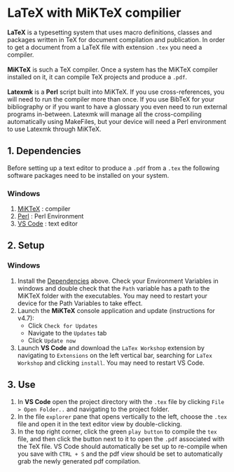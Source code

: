 # LaTeX with MiKTeX compilier
**LaTeX** is a typesetting system that uses macro definitions, classes and packages written in TeX for document compilation and publication. In order to get a document from a LaTeX file with extension `.tex` you need a compiler.\
\
**MiKTeX** is such a TeX compiler. Once a system has the MiKTeX compiler installed on it, it can compile TeX projects and produce a `.pdf`.\
\
**Latexmk** is a **Perl** script built into MiKTeX. If you use cross-references, you will need to run the compiler more than once. If you use BibTeX for your bibliography or if you want to have a glossary you even need to run external programs in-between. Latexmk will manage all the cross-compiling automatically using MakeFiles, but your device will need a Perl environment to use Latexmk through MiKTeX.

## 1. Dependencies
Before setting up a text editor to produce a `.pdf` from a `.tex` the following software packages need to be installed on your system.

### Windows
1. [MiKTeX](https://miktex.org/howto/install-miktex/) : compiler
2. [Perl](https://strawberryperl.com/) : Perl Environment
3. [VS Code](https://code.visualstudio.com/download) : text editor

## 2. Setup

### Windows
1. Install the [Dependencies](#1-dependencies) above. Check your Environment Variables in windows and double check that the `Path` variable has a path to the MiKTeX folder with the executables. You may need to restart your device for the Path Variables to take effect.
2. Launch the **MiKTeX** console application and update (instructions for v4.7):
   - Click `Check for Updates`
   - Navigate to the `Updates` tab
   - Click `Update now` 
3. Launch **VS Code** and download the `LaTex Workshop` extension by navigating to `Extensions` on the left vertical bar, searching for `LaTex Workshop` and clicking `install`. You may need to restart VS Code.

## 3. Use

1. In **VS Code** open the project directory with the `.tex` file by clicking `File > Open Folder..` and navigating to the project folder.
2. In the file `explorer` pane that opens vertically to the left, choose the `.tex` file and open it in the text editor view by double-clicking. 
3. In the top right corner, click the green `play button` to compile the `tex` file, and then click the button next to it to open the `.pdf` associated with the TeX file. VS Code should automatically be set up to re-compile when you save with `CTRL + S` and the pdf view should be set to automatically grab the newly generated pdf compilation.